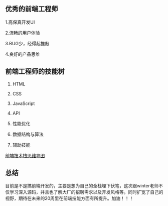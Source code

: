 ## 优秀的前端工程师

1.高保真开发UI

2.流畅的用户体验

3.BUG少，经得起推敲

4.良好的产品思维

## 前端工程师的技能树

 1. HTML

 2. CSS

 3. JavaScript

 4. API

 5. 性能优化

 6. 数据结构与算法

 7. 辅助技能

 [前端技术栈思维导图](https://www.processon.com/view/link/5e970d890791293bf972d086)

## 总结
 目前是不是搞前端开发的，主要是想为自己的全栈埋下伏笔，这次跟winter老师不仅学习深入源码，并且也了解大厂的招聘需求以及开发风格等。同时扩宽了自己的视野，期待在未来的20周里在前端技能方面有所提升。加油！！！
